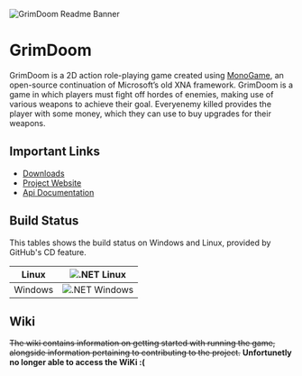 ![GrimDoom Readme Banner](https://user-images.githubusercontent.com/20684751/116133203-58e3ed80-a6c6-11eb-84d1-cfe48728ed40.png)

# GrimDoom

GrimDoom is a 2D action role-playing game created using [MonoGame](https://www.monogame.net/), an open-source continuation of Microsoft’s old XNA framework. GrimDoom is a game in which players must fight off hordes of enemies, making use of various weapons to achieve their goal. Everyenemy killed provides the player with some money, which they can use to buy upgrades for their weapons.

## Important Links
- [Downloads](https://github.com/sudo-make/Capstone-Project/releases)
- [Project Website](https://sudo-make.github.io/Capstone-Project/index.html)
- [Api Documentation](https://sudo-make.github.io/Capstone-Project/api/index.html)

## Build Status

This tables shows the build status on Windows and Linux, provided by GitHub's CD feature.

| Linux | ![.NET Linux](https://github.com/sudo-make/Capstone-Project/workflows/.NET/badge.svg) |
| ---- | ---- |
| Windows | ![.NET Windows](https://github.com/sudo-make/Capstone-Project/workflows/.NET%20Windows%20Latest/badge.svg) |

## Wiki

~~The wiki contains information on getting started with running the game, alongside information pertaining to contributing to the project.~~
__Unfortunetly no longer able to access the WiKi :(__

